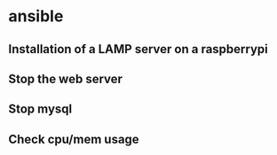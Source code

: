 # ansible

## Installation of a LAMP server on a raspberrypi

## Stop the web server

## Stop mysql

## Check cpu/mem usage
  
